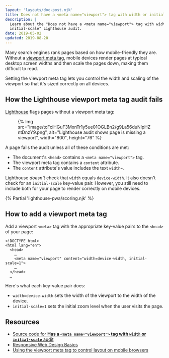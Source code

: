 ```yaml
---
layout: 'layouts/doc-post.njk'
title: Does not have a <meta name="viewport"> tag with width or initial-scale
description: |
  Learn about the "Does not have a <meta name="viewport"> tag with width or
  initial-scale" Lighthouse audit.
date: 2019-05-02
updated: 2019-08-20
---
```


Many search engines rank pages based on how mobile-friendly they are.
Without a [viewport meta tag](https://developer.mozilla.org/docs/Web/HTML/Viewport_meta_tag),
mobile devices render pages at typical desktop screen widths and then scale the
pages down, making them difficult to read.

Setting the viewport meta tag lets you control the
width and scaling of the viewport so that it's sized correctly on all devices.

## How the Lighthouse viewport meta tag audit fails

[Lighthouse](/docs/lighthouse/overview/) flags pages
without a viewport meta tag:

<figure>
  {% Img src="image/tcFciHGuF3MxnTr1y5ue01OGLBn2/g9La56duNlpHZntDnzY9.png", alt="Lighthouse audit shows page is missing a viewport", width="800", height="76" %}
</figure>

A page fails the audit unless all of these conditions are met:
- The document's `<head>` contains a `<meta name="viewport">` tag.
- The viewport meta tag contains a `content` attribute.
- The `content` attribute's value includes the text `width=`.

Lighthouse _doesn't_ check that `width` equals `device-width`. It also doesn't
check for an `initial-scale` key-value pair. However, you still need to include
both for your page to render correctly on mobile devices.

{% Partial 'lighthouse-pwa/scoring.njk' %}

## How to add a viewport meta tag

Add a viewport `<meta>` tag with the appropriate key-value pairs to the `<head>`
of your page:

```html/4
<!DOCTYPE html>
<html lang="en">
  <head>
    …
    <meta name="viewport" content="width=device-width, initial-scale=1">
    …
  </head>
  …
```

Here's what each key-value pair does:
- `width=device-width` sets the width of the viewport to the width of the device.
- `initial-scale=1` sets the initial zoom level when the user visits the page.

## Resources

- [Source code for **Has a `<meta name="viewport">` tag with `width` or `initial-scale`** audit](https://github.com/GoogleChrome/lighthouse/blob/master/lighthouse-core/audits/viewport.js)
- [Responsive Web Design Basics](https://developers.google.com/web/fundamentals/design-and-ux/responsive/#set-the-viewport)
- [Using the viewport meta tag to control layout on mobile browsers](https://developer.mozilla.org/docs/Web/HTML/Viewport_meta_tag)
